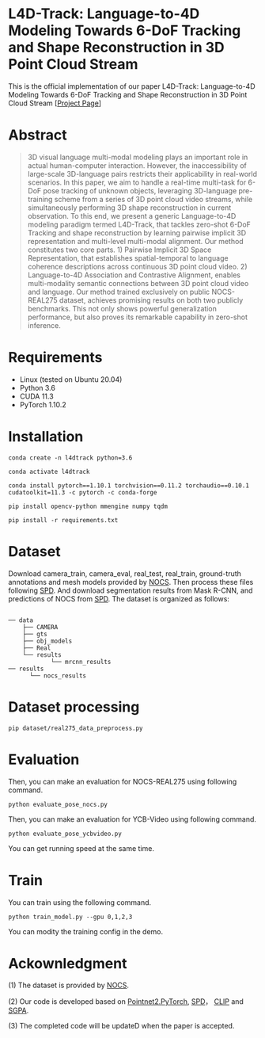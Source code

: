 # L4D-Track: Language-to-4D Modeling Towards 6-DoF Tracking and Shape Reconstruction in 3D Point Cloud Stream
This is the official implementation of our paper L4D-Track: Language-to-4D Modeling Towards 6-DoF Tracking and Shape Reconstruction in 3D Point Cloud Stream [[Project Page](https://s-jingtao.github.io/L4D-Track/)]

# Abstract
> 3D visual language multi-modal modeling plays an important role in actual human-computer interaction. However, the inaccessibility of large-scale 3D-language pairs restricts their applicability in real-world scenarios. 
In this paper, we aim to handle a real-time multi-task for 6-DoF pose tracking of unknown objects, leveraging 3D-language pre-training scheme from a series of 3D point cloud video streams, while simultaneously performing 3D shape reconstruction in current observation. To this end, we present a generic Language-to-4D modeling paradigm termed L4D-Track, that tackles zero-shot 6-DoF Tracking and shape reconstruction by learning pairwise implicit 3D representation and multi-level multi-modal alignment. Our method constitutes two core parts. 1) Pairwise Implicit 3D Space Representation, that establishes spatial-temporal to language coherence descriptions across continuous 3D point cloud video. 2) Language-to-4D Association and Contrastive Alignment, enables multi-modality semantic connections between 3D point cloud video and language. Our method trained exclusively on public NOCS-REAL275 dataset, achieves promising results on both two publicly benchmarks. This not only shows powerful generalization performance, but also proves its remarkable capability in zero-shot inference.

# Requirements
- Linux (tested on Ubuntu 20.04)
- Python 3.6
- CUDA 11.3
- PyTorch 1.10.2
  
# Installation
~~~
conda create -n l4dtrack python=3.6

conda activate l4dtrack

conda install pytorch==1.10.1 torchvision==0.11.2 torchaudio==0.10.1 cudatoolkit=11.3 -c pytorch -c conda-forge

pip install opencv-python mmengine numpy tqdm

pip install -r requirements.txt
~~~

# Dataset
Download camera_train, camera_eval, real_test, real_train, ground-truth annotations and mesh models provided by [NOCS](https://github.com/hughw19/NOCS_CVPR2019).
Then process these files following [SPD](https://github.com/mentian/object-deformnet). And download segmentation results from Mask R-CNN, and predictions of NOCS from [SPD](https://github.com/mentian/object-deformnet).
The dataset is organized as follows:
~~~

── data
    ├── CAMERA
    ├── gts
    ├── obj_models
    ├── Real
    └── results
            └── mrcnn_results   
── results
      └── nocs_results
~~~
# Dataset processing
~~~
pip dataset/real275_data_preprocess.py
~~~

# Evaluation

Then, you can make an evaluation for NOCS-REAL275 using following command.
~~~
python evaluate_pose_nocs.py
~~~
Then, you can make an evaluation for YCB-Video using following command.
~~~
python evaluate_pose_ycbvideo.py
~~~

You can get running speed at the same time.

# Train
You can train using the following command.
~~~
python train_model.py --gpu 0,1,2,3
~~~
You can modity the training config in the demo.

# Ackownledgment
(1) The dataset is provided by [NOCS](https://github.com/hughw19/NOCS_CVPR2019). 

(2) Our code is developed based on [Pointnet2.PyTorch](https://github.com/sshaoshuai/Pointnet2.PyTorch), [SPD](https://github.com/mentian/object-deformnet)， [CLIP](https://github.com/openai/CLIP) and [SGPA](https://github.com/ck-kai/SGPA).

(3) The completed code will be updateD when the paper is accepted.
